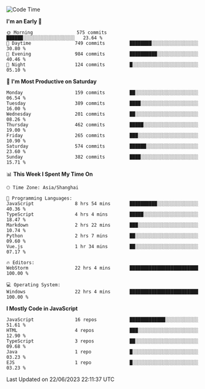 <!--START_SECTION:waka-->
![Code Time](http://img.shields.io/badge/Code%20Time-2%2C394%20hrs%2053%20mins-blue)

**I'm an Early 🐤** 

```text
🌞 Morning                575 commits         ██████░░░░░░░░░░░░░░░░░░░   23.64 % 
🌆 Daytime                749 commits         ████████░░░░░░░░░░░░░░░░░   30.80 % 
🌃 Evening                984 commits         ██████████░░░░░░░░░░░░░░░   40.46 % 
🌙 Night                  124 commits         █░░░░░░░░░░░░░░░░░░░░░░░░   05.10 % 
```
📅 **I'm Most Productive on Saturday** 

```text
Monday                   159 commits         ██░░░░░░░░░░░░░░░░░░░░░░░   06.54 % 
Tuesday                  389 commits         ████░░░░░░░░░░░░░░░░░░░░░   16.00 % 
Wednesday                201 commits         ██░░░░░░░░░░░░░░░░░░░░░░░   08.26 % 
Thursday                 462 commits         █████░░░░░░░░░░░░░░░░░░░░   19.00 % 
Friday                   265 commits         ███░░░░░░░░░░░░░░░░░░░░░░   10.90 % 
Saturday                 574 commits         ██████░░░░░░░░░░░░░░░░░░░   23.60 % 
Sunday                   382 commits         ████░░░░░░░░░░░░░░░░░░░░░   15.71 % 
```


📊 **This Week I Spent My Time On** 

```text
🕑︎ Time Zone: Asia/Shanghai

💬 Programming Languages: 
JavaScript               8 hrs 54 mins       ██████████░░░░░░░░░░░░░░░   40.36 % 
TypeScript               4 hrs 4 mins        █████░░░░░░░░░░░░░░░░░░░░   18.47 % 
Markdown                 2 hrs 22 mins       ███░░░░░░░░░░░░░░░░░░░░░░   10.74 % 
Python                   2 hrs 7 mins        ██░░░░░░░░░░░░░░░░░░░░░░░   09.60 % 
Vue.js                   1 hr 34 mins        ██░░░░░░░░░░░░░░░░░░░░░░░   07.17 % 

🔥 Editors: 
WebStorm                 22 hrs 4 mins       █████████████████████████   100.00 % 

💻 Operating System: 
Windows                  22 hrs 4 mins       █████████████████████████   100.00 % 
```

**I Mostly Code in JavaScript** 

```text
JavaScript               16 repos            █████████████░░░░░░░░░░░░   51.61 % 
HTML                     4 repos             ███░░░░░░░░░░░░░░░░░░░░░░   12.90 % 
TypeScript               3 repos             ██░░░░░░░░░░░░░░░░░░░░░░░   09.68 % 
Java                     1 repo              █░░░░░░░░░░░░░░░░░░░░░░░░   03.23 % 
EJS                      1 repo              █░░░░░░░░░░░░░░░░░░░░░░░░   03.23 % 
```




 Last Updated on 22/06/2023 22:11:37 UTC
<!--END_SECTION:waka-->

<!--
**likaiqiang/likaiqiang** is a ✨ _special_ ✨ repository because its `README.md` (this file) appears on your GitHub profile.

Here are some ideas to get you started:

- 🔭 I’m currently working on ...
- 🌱 I’m currently learning ...
- 👯 I’m looking to collaborate on ...
- 🤔 I’m looking for help with ...
- 💬 Ask me about ...
- 📫 How to reach me: ...
- 😄 Pronouns: ...
- ⚡ Fun fact: ...
-->

